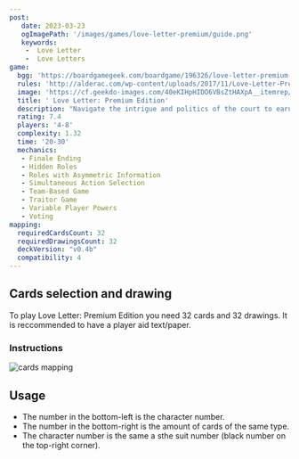 ```yaml
---
post: 
   date: 2023-03-23
   ogImagePath: '/images/games/love-letter-premium/guide.png'
   keywords:
    -  Love Letter
    -  Love Letters
game:
  bgg: 'https://boardgamegeek.com/boardgame/196326/love-letter-premium-edition/files'
  rules: 'http://alderac.com/wp-content/uploads/2017/11/Love-Letter-Premium_Rulebook.pdf'
  image: 'https://cf.geekdo-images.com/40eKIHpHIDO6VBsZtHAXpA__itemrep/img/IcznG5pagi-Irx8K14A6hnFi3ug=/fit-in/246x300/filters:strip_icc()/pic3124998.jpg'
  title: ' Love Letter: Premium Edition'
  description: "Navigate the intrigue and politics of the court to earn favour with the princess."
  rating: 7.4
  players: '4-8'
  complexity: 1.32
  time: '20-30'
  mechanics:
   - Finale Ending
   - Hidden Roles
   - Roles with Asymmetric Information
   - Simultaneous Action Selection
   - Team-Based Game
   - Traitor Game
   - Variable Player Powers
   - Voting 
mapping:
  requiredCardsCount: 32
  requiredDrawingsCount: 32
  deckVersion: "v0.4b"
  compatibility: 4
---
```


## Cards selection and drawing

To play  Love Letter: Premium Edition you need 32 cards and 32 drawings. It is reccommended to have a player aid text/paper.

### Instructions

![cards mapping](/images/games/love-letter-premium/guide.png)

## Usage

- The number in the bottom-left is the character number.
- The number in the bottom-right is the amount of cards of the same type.
- The character number is the same a sthe suit number (black number on the top-right corner).
